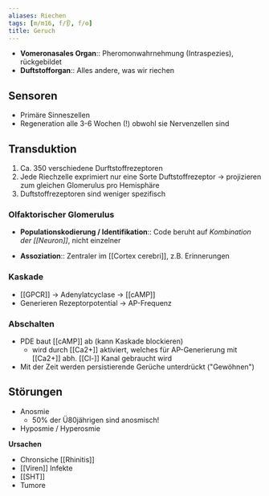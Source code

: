 ```yaml
---
aliases: Riechen
tags: [m/m16, f/👂, f/⚙️]
title: Geruch
---
```


- **Vomeronasales Organ**:: Pheromonwahrnehmung (Intraspezies), rückgebildet
- **Duftstofforgan**:: Alles andere, was wir riechen
## Sensoren
- Primäre Sinneszellen
- Regeneration alle 3-6 Wochen (!) obwohl sie Nervenzellen sind
## Transduktion
1. Ca. 350 verschiedene Durftstoffrezeptoren
2. Jede Riechzelle exprimiert nur eine Sorte Duftstoffrezeptor → projizieren zum gleichen Glomerulus pro Hemisphäre
3. Duftstoffrezeptoren sind weniger spezifisch

### Olfaktorischer Glomerulus
- **Populationskodierung / Identifikation**:: Code beruht auf *Kombination der [[Neuron]]*, nicht einzelner
<!--SR:!2023-01-05,1,230-->
- **Assoziation**:: Zentraler im [[Cortex cerebri]], z.B. Erinnerungen

### Kaskade
- [[GPCR]] → Adenylatcyclase → [[cAMP]]
- Generieren Rezeptorpotential → AP-Frequenz

### Abschalten
- PDE baut [[cAMP]] ab (kann Kaskade blockieren)
	- wird durch [[Ca2+]] aktiviert, welches für AP-Generierung mit [[Ca2+]] abh. [[Cl-]] Kanal gebraucht wird
- Mit der Zeit werden persistierende Gerüche unterdrückt ("Gewöhnen")

## Störungen
- Anosmie
	- 50% der Ü80jährigen sind anosmisch!
- Hyposmie / Hyperosmie

**Ursachen**
- Chronsiche [[Rhinitis]]
- [[Viren]] Infekte
- [[SHT]]
- Tumore



